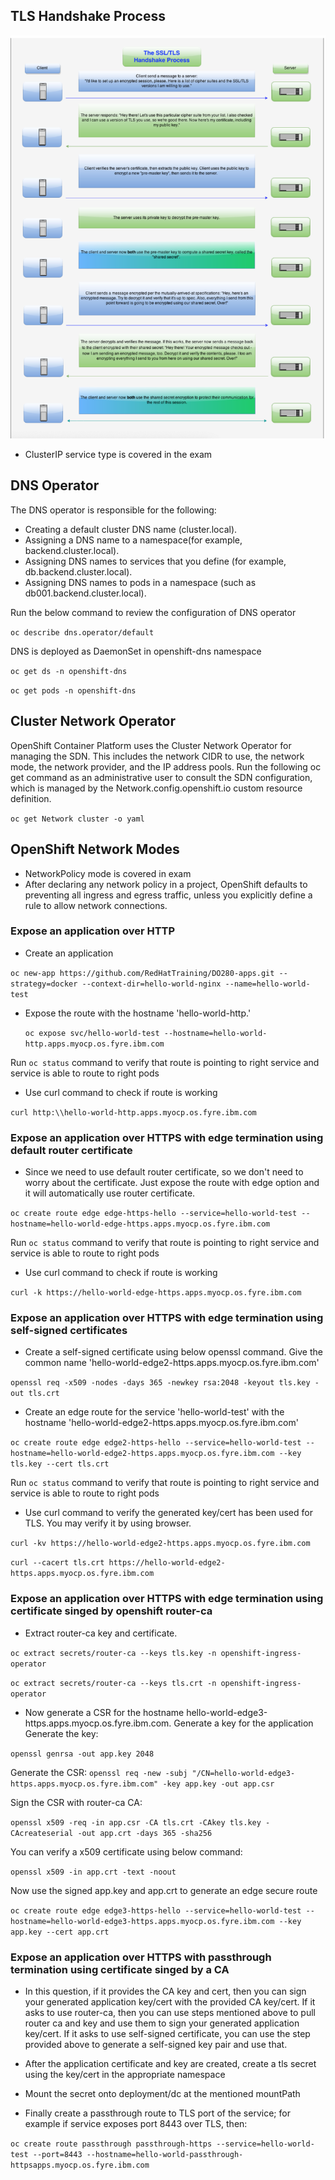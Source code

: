 ## TLS Handshake Process
<img src="images/TLS Handshake.png">

* ClusterIP service type is covered in the exam

## DNS Operator
The DNS operator is responsible for the following:
- Creating a default cluster DNS name (cluster.local).
- Assigning a DNS name to a namespace(for example, backend.cluster.local).
- Assigning DNS names to services that you define (for example, db.backend.cluster.local).
- Assigning DNS names to pods in a namespace (such as db001.backend.cluster.local).

Run the below command to review the configuration of DNS operator

`oc describe dns.operator/default`

DNS is deployed as DaemonSet in openshift-dns namespace

`oc get ds -n openshift-dns`

`oc get pods -n openshift-dns`

## Cluster Network Operator
OpenShift Container Platform uses the Cluster Network Operator for managing the SDN. This includes the network CIDR to use, the network mode, the network provider, and the IP address pools.
Run the following oc get command as an administrative user to consult the SDN configuration, which is managed by the Network.config.openshift.io custom resource definition.

`oc get Network cluster -o yaml`

## OpenShift Network Modes
- NetworkPolicy mode is covered in exam
- After declaring any network policy in a project, OpenShift defaults to preventing all ingress and egress traffic, unless you explicitly define a rule to allow network connections.

### Expose an application over HTTP
* Create an application

`oc new-app https://github.com/RedHatTraining/DO280-apps.git --strategy=docker --context-dir=hello-world-nginx --name=hello-world-test`

* Expose the route with the hostname 'hello-world-http.<ocp-subdomain>' 
  
  `oc expose svc/hello-world-test --hostname=hello-world-http.apps.myocp.os.fyre.ibm.com`
  
 Run `oc status` command to verify that route is pointing to right service and service is able to route to right pods
 
 * Use curl command to check if route is working
 
 `curl http:\\hello-world-http.apps.myocp.os.fyre.ibm.com`
 
 ### Expose an application over HTTPS with edge termination using default router certificate
 * Since we need to use default router certificate, so we don't need to worry about the certificate. Just expose the route with edge option and it will automatically use router certificate.
 
 `oc create route edge edge-https-hello --service=hello-world-test --hostname=hello-world-edge-https.apps.myocp.os.fyre.ibm.com`
 
 Run `oc status` command to verify that route is pointing to right service and service is able to route to right pods
 
 * Use curl command to check if route is working
 
 `curl -k https://hello-world-edge-https.apps.myocp.os.fyre.ibm.com`
 
 
 ### Expose an application over HTTPS with edge termination using self-signed certificates
 * Create a self-signed certificate using below openssl command. Give the common name 'hello-world-edge2-https.apps.myocp.os.fyre.ibm.com'
 
 `openssl req -x509 -nodes -days 365 -newkey rsa:2048 -keyout tls.key -out tls.crt`
 
 * Create an edge route for the service 'hello-world-test' with the hostname 'hello-world-edge2-https.apps.myocp.os.fyre.ibm.com'
 
 `oc create route edge edge2-https-hello --service=hello-world-test --hostname=hello-world-edge2-https.apps.myocp.os.fyre.ibm.com --key tls.key --cert tls.crt`
 
 Run `oc status` command to verify that route is pointing to right service and service is able to route to right pods
 
 * Use curl command to verify the generated key/cert has been used for TLS. You may verify it by using browser.
 
 `curl -kv https://hello-world-edge2-https.apps.myocp.os.fyre.ibm.com`
 
 `curl --cacert tls.crt https://hello-world-edge2-https.apps.myocp.os.fyre.ibm.com`
 
 ### Expose an application over HTTPS with edge termination using certificate singed by openshift router-ca
 * Extract router-ca key and certificate.
 
 `oc extract secrets/router-ca --keys tls.key -n openshift-ingress-operator`
 
 `oc extract secrets/router-ca --keys tls.crt -n openshift-ingress-operator`
 * Now generate a CSR for the hostname hello-world-edge3-https.apps.myocp.os.fyre.ibm.com. Generate a key for the application
 Generate the key:
 
 `openssl genrsa -out app.key 2048`
 
 Generate the CSR:
 `openssl req -new -subj "/CN=hello-world-edge3-https.apps.myocp.os.fyre.ibm.com" -key app.key -out app.csr`
 
 Sign the CSR with router-ca CA:
 
 `openssl x509 -req -in app.csr -CA tls.crt -CAkey tls.key -CAcreateserial -out app.crt -days 365 -sha256`
 
 You can verify a x509 certificate using below command:
 
 `openssl x509 -in app.crt -text -noout`
 
 Now use the signed app.key and app.crt to generate an edge secure route
 
 `oc create route edge edge3-https-hello --service=hello-world-test --hostname=hello-world-edge3-https.apps.myocp.os.fyre.ibm.com --key app.key --cert app.crt`
 
 
 ### Expose an application over HTTPS with passthrough termination using certificate singed by a CA
 * In this question, if it provides the CA key and cert, then you can sign your generated application key/cert with the provided CA key/cert. If it asks to use router-ca, then you can use steps mentioned above to pull router ca and key and use them to sign your generated application key/cert. If it asks to use self-signed certificate, you can use the step provided above to generate a self-signed key pair and use that.
 
 * After the application certificate and key are created, create a tls secret using the key/cert in the appropriate namespace
 * Mount the secret onto deployment/dc at the mentioned mountPath
 * Finally create a passthrough route to TLS port of the service; for example if service exposes port 8443 over TLS, then:
 
 `oc create route passthrough passthrough-https --service=hello-world-test --port=8443 --hostname=hello-world-passthrough-httpsapps.myocp.os.fyre.ibm.com`
 
  
